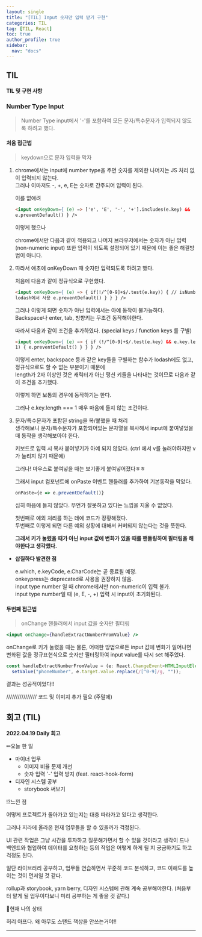 ```yaml
---
layout: single
title: "[TIL] Input 숫자만 입력 받기 구현"
categories: TIL
tag: [TIL, React]
toc: true
author_profile: true
sidebar:
  nav: "docs"
---
```


## TIL

**TIL 및 구현 사항**

### Number Type Input

> Number Type input에서 '-'를 포함하여 모든 문자/특수문자가 입력되지 않도록 하려고 했다.

#### 처음 접근법

> keydown으로 문자 입력을 막자

1. chrome에서는 input에 number type을 주면 숫자를 제외한 나머지는 JS 처리 없이 입력되지 않는다.  
   그러나 이마저도 -, +, e, E는 숫자로 간주되어 입력이 된다.

   이를 없애려

   ```html
   <input onKeyDown={ (e) => ['e', 'E', '-', '+'].includes(e.key) &&
   e.preventDefault() } />
   ```

   이렇게 했으나

   chrome에서만 다음과 같이 적용되고 나머지 브라우저에서는 숫자가 아닌 입력(non-numeric input) 또한 입력이 되도록 설정되어 있기 때문에 이는 좋은 해결방법이 아니다.

2. 따라서 애초에 onKeyDown 때 숫자만 입력되도록 하려고 했다.

   처음에 다음과 같이 정규식으로 구현했다.

   ```html
   <input onKeyDown={ (e) => { if(!/^[0-9]+$/.test(e.key)) { // isNumber는
   lodash에서 사용 e.preventDefault() } } } />
   ```

   그러나 이렇게 되면 숫자가 아닌 입력에서는 아예 동작이 불가능하다.  
   Backspace나 enter, tab, 방향키는 무조건 동작해야한다.

   따라서 다음과 같이 조건을 추가하였다. (special keys / function keys 를 구별)

   ```html
   <input onKeyDown={ (e) => { if (!/^[0-9]+$/.test(e.key) && e.key.length ===
   1) { e.preventDefault() } } } />
   ```

   이렇게 enter, backspace 등과 같은 key들을 구별하는 함수가 lodash에도 없고,  
   정규식으로도 할 수 없는 부분이기 때문에  
   length가 2자 이상인 것은 캐릭터가 아닌 펑션 키들을 나타내는 것이므로 다음과 같이 조건을 추가했다.

   이렇게 하면 보통의 경우에 동작하기는 한다.

   그러나 e.key.length === 1 매우 마음에 들지 않는 조건이다.

3. 문자/특수문자가 포함된 string을 복/붙했을 때 처리  
   생각해보니 문자/특수문자가 포함되어있는 문자열을 복사해서 input에 붙여넣었을 때 동작을 생각해보아야 한다.

   키보드로 입력 시 복사 붙여넣기가 아예 되지 않았다. (ctrl 에서 v를 눌러야하지만 v가 눌리지 않기 때문에)

   그러나! 마우스로 붙여넣을 때는 보기좋게 붙여넣어졌다ㅎㅎ

   그래서 input 컴포넌트에 onPaste 이벤트 핸들러를 추가하여 기본동작을 막았다.

   ```jsx
   onPaste={e => e.preventDefault()}
   ```

   심히 마음에 들지 않았다. 무언가 잘못하고 있다는 느낌을 지울 수 없었다.

   첫번째로 예외 처리를 하는 데에 코드가 장황해졌다.  
   두번째로 이렇게 되면 다른 예외 상황에 대해서 커버되지 않는다는 것을 뜻한다.

   **그래서 키가 눌렸을 때가 아닌 input 값에 변화가 있을 때를 핸들링하여 필터링을 해야한다고 생각했다.**

- **삽질하다 발견한 점**

  e.which, e.keyCode, e.CharCode는 곧 종료될 예정.  
   onkeypress는 deprecated로 사용을 권장하지 않음.  
   input type number 일 때 chrome에서만 non-numeric이 입력 불가.  
   input type number일 때 (e, E, -, +) 입력 시 input이 초기화된다.

#### 두번째 접근법

> onChange 핸들러에서 input 값을 숫자만 필터링

```jsx
<input onChange={handleExtractNumberFromValue} />
```

onChange로 키가 눌렸을 때는 물론, 어떠한 방법으로든 input 값에 변화가 일어나면  
변화된 값을 정규표현식으로 숫자만 필터링하여 input value를 다시 set 해주었다.

```jsx
const handleExtractNumberFromValue = (e: React.ChangeEvent<HTMLInputElement>) =>
  setValue("phoneNumber", e.target.value.replace(/[^0-9]/g, ""));
```

결과는 성공적이었다!!

//////////////// 코드 및 이미지 추가 필요 (주말에)

## 회고 (TIL)

**2022.04.19 Daily 회고**

✏오늘 한 일

- 마이너 업무
  - 이미지 비율 문제 개선
  - 숫자 입력 '-' 입력 방지 (feat. react-hook-form)
- 디자인 시스템 공부
  - storybook 써보기

⁉느낀 점

어떻게 프로젝트가 돌아가고 있는지는 대충 따라가고 있다고 생각한다.

그러나 지라에 올라온 현재 업무들을 할 수 있을까가 걱정된다.

UI 관련 작업은 그냥 시간을 투자하고 질문해가면서 할 수 있을 것이라고 생각이 드나  
백엔드와 협업하여 데이터를 요청하는 등의 작업은 어떻게 하게 될 지 궁금하기도 하고 걱정도 된다.

일단 라이브러리 공부하고, 업무들 연습하면서 꾸준히 코드 분석하고, 코드 이해도를 높이는 것이 먼저일 것 같다.

rollup과 storybook, yarn berry, 디자인 시스템에 관해 계속 공부해야한다. (처음부터 맡게 될 업무이다보니 미리 공부하는 게 좋을 것 같다.)

🎃현재 나의 상태

허리 아프다. 왜 아무도 스탠드 책상을 안쓰는거야!!

<hr>
